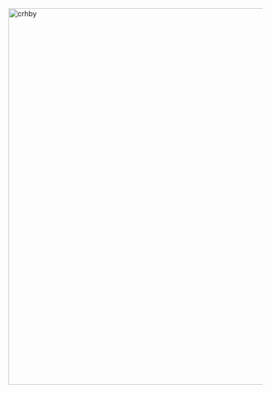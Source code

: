 <img width="1009" height="748" alt="crhby" src="https://github.com/user-attachments/assets/d50f9bab-034f-4c7c-bce1-15f6d224d025" />
